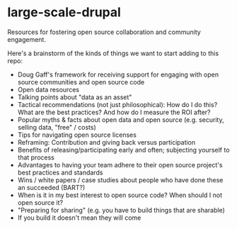 large-scale-drupal
==================

Resources for fostering open source collaboration and community engagement.

Here's a brainstorm of the kinds of things we want to start adding to this repo:

* Doug Gaff's framework for receiving support for engaging with open source communities and open source code
* Open data resources
* Talking points about "data as an asset"
* Tactical recommendations (not just philosophical): How do I do this? What are the best practices? And how do I measure the ROI after?
* Popular myths & facts about open data and open source (e.g. security, selling data, "free" / costs)
* Tips for navigating open source licenses
* Reframing: Contribution and giving back versus participation
* Benefits of releasing/participating early and often; subjecting yourself to that process
* Advantages to having your team adhere to their open source project's best practices and standards
* Wins / white papers / case studies about people who have done these an succeeded (BART?)
* When is it in my best interest to open source code? When should I not open source it?
* "Preparing for sharing" (e.g. you have to build things that are sharable)
* If you build it doesn't mean they will come 
